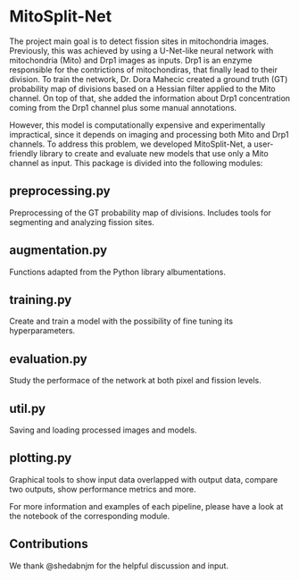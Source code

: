 # MitoSplit-Net
The project main goal is to detect fission sites in mitochondria images. Previously, this was achieved by using a U-Net-like neural network with mitochondria (Mito) and Drp1 images as inputs. Drp1 is an enzyme responsible for the contrictions of mitochondiras, that finally lead to their division. To train the network, Dr. Dora Mahecic created a ground truth (GT) probability map of divisions based on a Hessian filter applied to the Mito channel. On top of that, she added the information about Drp1 concentration coming from the Drp1 channel plus some manual annotations. 

However, this model is computationally expensive and experimentally impractical, since it depends on imaging and processing both Mito and Drp1 channels. To address this problem, we developed MitoSplit-Net, a user-friendly library to create and evaluate new models that use only a Mito channel as input. This package is divided into the following modules:

## preprocessing.py
Preprocessing of the GT probability map of divisions. Includes tools for segmenting and analyzing fission sites. 

## augmentation.py
Functions adapted from the Python library albumentations.

## training.py
Create and train a model with the possibility of fine tuning its hyperparameters.

## evaluation.py
Study the performace of the network at both pixel and fission levels.

## util.py
Saving and loading processed images and models.

## plotting.py
Graphical tools to show input data overlapped with output data, compare two outputs, show performance metrics and more.

For more information and examples of each pipeline, please have a look at the notebook of the corresponding module.

## Contributions
We thank @shedabnjm for the helpful discussion and input.
